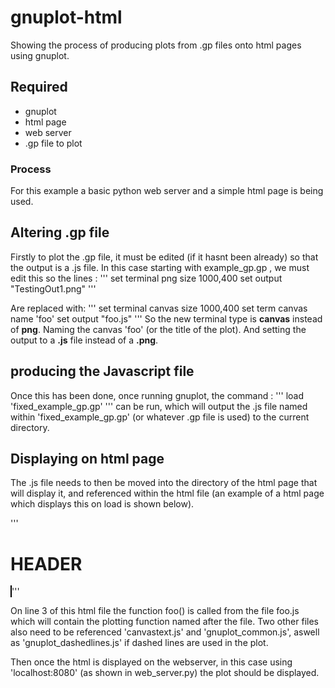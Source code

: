 # gnuplot-html
Showing the process of producing plots from .gp files onto html pages using gnuplot.


  
 ## Required
 - gnuplot
 - html page
 - web server
 - .gp file to plot



### Process

For this example a basic python web server and a simple html page is being used.

## Altering .gp file 
Firstly to plot the .gp file, it must be edited (if it hasnt been already) so that the output is a .js file.
In this case starting with example_gp.gp , we must edit this so the lines :
'''
set terminal png size 1000,400
set output "TestingOut1.png"
'''
 
Are replaced with:
'''
set terminal canvas size 1000,400
set term canvas name 'foo'
set output "foo.js"
'''
So the new terminal type is **canvas** instead of **png**.
Naming the canvas 'foo' (or the title of the plot).
And setting the output to a **.js** file instead of a **.png**.

## producing the Javascript file
Once this has been done, once running gnuplot, the command :
'''
load 'fixed_example_gp.gp'
'''
can be run, which will output the .js file named within 'fixed_example_gp.gp' (or whatever .gp file is used) to the current directory.

## Displaying on html page

The .js file needs to then be moved into the directory of the html page that will display it, and referenced within the html file (an example of a html page which displays this on load is shown below).

'''
<html>
<head><script src="foo.js"></script></head>
<body onload="foo()">
<h1>HEADER</h1>
<canvas id="gp_plot" width="1000" height="400" style="border:1px solid #000000;"></canvas>
<script src="canvastext.js"></script>
<script src="gnuplot_common.js"></script>
</body>
</html>
'''

On line 3 of this html file the function foo() is called from the file foo.js which will contain the plotting function named after the file.
Two other files also need to be referenced 'canvastext.js' and 'gnuplot_common.js', aswell as 'gnuplot_dashedlines.js' if dashed lines are used in the plot.


Then once the html is displayed on the webserver, in this case using 'localhost:8080' (as shown in web_server.py) the plot should be displayed.














